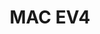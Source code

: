 ---
layout: gallery
title: MAC EV4
thumbnail: /galleryEV4/28.jpg
images:
    - /galleryEV4/1.JPG
    - /galleryEV4/2.JPG
    - /galleryEV4/3.JPG
    - /galleryEV4/4.JPG
    - /galleryEV4/5.JPG
    - /galleryEV4/6.JPG
    - /galleryEV4/7.JPG
    - /galleryEV4/8.JPG
    - /galleryEV4/9.JPG
    - /galleryEV4/10.JPG
    - /galleryEV4/12.JPG
    - /galleryEV4/13.JPG
    - /galleryEV4/14.JPG
    - /galleryEV4/15.jpg
    - /galleryEV4/17.JPG
    - /galleryEV4/18.JPG
    - /galleryEV4/19.JPG
    - /galleryEV4/20.JPG
    - /galleryEV4/21.JPG
    - /galleryEV4/22.JPG
    - /galleryEV4/23.JPG
    - /galleryEV4/24.JPG
    - /galleryEV4/25.JPG
    - /galleryEV4/26.JPG
    - /galleryEV4/27.JPG
    - /galleryEV4/28.jpg
    - /galleryEV4/29.jpg
    - /galleryEV4/30.jpg
    - /galleryEV4/31.jpg
    - /galleryEV4/32.jpg
    - /galleryEV4/33.jpg
    - /galleryEV4/34.jpg
    - /galleryEV4/35.jpg
    - /galleryEV4/36.jpg
    - /galleryEV4/37.jpg
    - /galleryEV4/38.jpg
    - /galleryEV4/39.jpg
---